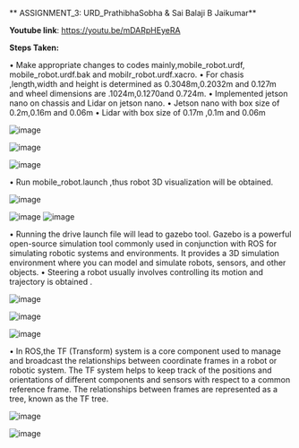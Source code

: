 ** ASSIGNMENT_3:  URD_PrathibhaSobha & Sai Balaji B Jaikumar**

**Youtube link**: https://youtu.be/mDARpHEyeRA

  **Steps Taken:**

•	Make appropriate changes to codes mainly,mobile_robot.urdf, mobile_robot.urdf.bak and mobilr_robot.urdf.xacro.
•	For chasis ,length,width and height  is determined as 0.3048m,0.2032m and 0.127m and wheel dimensions are .1024m,0.1270and 
            0.724m.
•	Implemented jetson nano on chassis and Lidar on jetson nano.
•	Jetson nano with box size of 0.2m,0.16m and 0.06m
•	Lidar with box size of 0.17m ,0.1m and 0.06m

![image](https://github.com/prathibhasobha/ECG711-Assignments/assets/124483075/ed6f5b19-d845-4c99-a99d-27f50278bc63)

![image](https://github.com/prathibhasobha/ECG711-Assignments/assets/124483075/aef89a8c-06a9-47fb-b56f-508e28f7fb82)

![image](https://github.com/prathibhasobha/ECG711-Assignments/assets/124483075/94f474b5-ec94-4bf4-a06d-c3f48bdb85bb)

•	Run mobile_robot.launch ,thus robot 3D visualization will be obtained.

![image](https://github.com/prathibhasobha/ECG711-Assignments/assets/124483075/69c8addf-bcb5-43a7-8102-83ac97e1fd50)

![image](https://github.com/prathibhasobha/ECG711-Assignments/assets/124483075/7c5066b5-95ef-4ef3-934e-2dec8a4b6401)
![image](https://github.com/prathibhasobha/ECG711-Assignments/assets/124483075/a9f780dc-69ac-4541-95db-fe6ea61d1f60)

•	Running the drive launch file will lead to gazebo tool. Gazebo is a powerful open-source simulation tool commonly used in conjunction with ROS for simulating robotic systems and environments. It provides a 3D 
            simulation environment where you can model and simulate robots, sensors, and other objects.
•	Steering a robot usually involves controlling its motion and trajectory is obtained .

![image](https://github.com/prathibhasobha/ECG711-Assignments/assets/124483075/81da9364-d96a-4fdf-98b1-90c9c4c0bed1)

![image](https://github.com/prathibhasobha/ECG711-Assignments/assets/124483075/5ac9850b-f9e6-47aa-9d23-8f5bb30ef55f)

![image](https://github.com/prathibhasobha/ECG711-Assignments/assets/124483075/d8bf57ae-61f0-4ad4-8186-5aa89e112b2f)

•	In ROS,the TF (Transform) system is a core component used to manage and broadcast the relationships between coordinate frames in a robot or robotic system. The TF system helps to keep track of the positions 
            and orientations of different components and sensors with respect to a common reference frame. The relationships between frames are represented as a tree, known as the TF tree.

![image](https://github.com/prathibhasobha/ECG711-Assignments/assets/124483075/ce1d77e5-8d3a-4031-96f0-0f37fd972880)

![image](https://github.com/prathibhasobha/ECG711-Assignments/assets/124483075/dbcc2cf1-6d9a-4186-a9f9-3482f91c4427)



















